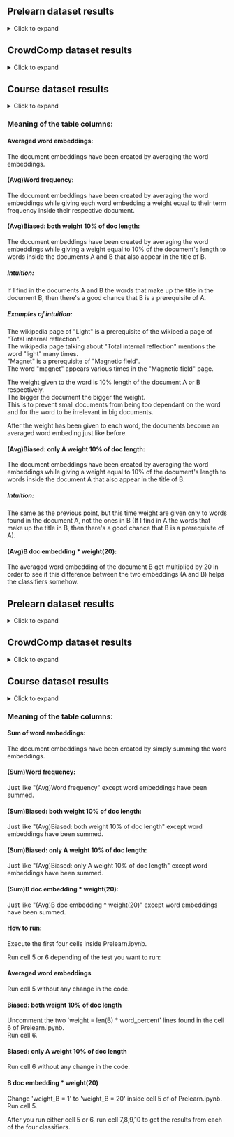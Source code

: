 ## Prelearn dataset results
<details><summary>Click to expand</summary>
<table>
    <tr>
        <td><b><a href="https://fasttext.cc/docs/en/pretrained-vectors.html">Fasttext</a></b></td>
        <td><b>Averaged word embeddings</b></td>
        <td><b>(Avg)Word frequency</b></td>
        <td><b>(Avg)Biased: both weight 10% of doc length</b></td>
        <td><b>(Avg)Biased: only A weight 10% of doc length</b></td>
        <td><b>(Avg)B doc embedding * weight(20)</b></td>
    </tr>
    <tr>
        <td><b>Logistic Regression</b></td>
        <td>Accuracy:0.851820 <br> Precision:0.849057 <br> Recall:0.212264 <br> F1:0.339623</td>
        <td>Accuracy:0.820491 <br> Precision:0.000000 <br> Recall:0.000000 <br> F1:0.000000</td>
        <td>Accuracy:0.902625 <br> Precision:0.774011 <br> Recall:0.646226 <br> F1:0.704370</td>
        <td>Accuracy:0.849280 <br> Precision:0.702381 <br> Recall:0.278302 <br> F1:0.398649</td>
        <td>Accuracy:0.905165 <br> Precision:0.804878 <br> Recall:0.622642 <br> F1:0.702128</td>
    </tr>
    <tr>
        <td><b>Linear SVM <br> C = 500</b></td>
        <td>Accuracy:0.922100 <br> Precision:0.815789 <br> Recall:0.731132 <br> F1:0.771144</td>
        <td>Accuracy:0.845893 <br> Precision:0.812500 <br> Recall:0.183962 <br> F1:0.300000</td>
        <td>Accuracy:0.899238 <br> Precision:0.683794 <br> Recall:0.816038 <br> F1:0.744086</td>
        <td>Accuracy:0.906012 <br> Precision:0.720524 <br> Recall:0.778302 <br> F1:0.748299</td>
        <td>Accuracy:0.924640 <br> Precision:0.855491 <br> Recall:0.698113 <br> F1:0.768831</td>
    </tr>
    <tr>
        <td><b>RBF SVM <br> C = 500 <br> gamma = 10</b></td>
        <td>Accuracy:0.910246 <br> Precision:0.773196 <br> Recall:0.707547 <br> F1:0.738916</td>
        <td>Accuracy:0.869602 <br> Precision:0.822222 <br> Recall:0.349057 <br> F1:0.490066</td>
        <td>Accuracy:0.878916 <br> Precision:0.810811 <br> Recall:0.424528 <br> F1:0.557276</td>
        <td>Accuracy:0.887384 <br> Precision:0.811024 <br> Recall:0.485849 <br> F1:0.607670</td>
        <td>Accuracy:0.906859 <br> Precision:0.814815 <br> Recall:0.622642 <br> F1:0.705882</td>
    </tr>
    <tr>
        <td><b>Random Forest</b></td>
        <td>Accuracy:0.925487 <br> Precision:0.892405 <br> Recall:0.665094 <br> F1:0.762162</td>
        <td>Accuracy:0.921253 <br> Precision:0.878981 <br> Recall:0.650943 <br> F1:0.747967</td>
        <td>Accuracy:0.920406 <br> Precision:0.797980 <br> Recall:0.745283 <br> F1:0.770732</td>
        <td>Accuracy:0.916173 <br> Precision:0.786802 <br> Recall:0.731132 <br> F1:0.757946</td>
        <td>Accuracy:0.927180 <br> Precision:0.893750 <br> Recall:0.674528 <br> F1:0.768817</td>
    </tr>
</table>
</details>

## CrowdComp dataset results
<details><summary>Click to expand</summary>
<table>
    <tr>
        <td><b><a href="https://fasttext.cc/docs/en/pretrained-vectors.html">Fasttext</a></b></td>
        <td><b>Averaged word embeddings</b></td>
        <td><b>(Avg)Word frequency</b></td>
        <td><b>(Avg)Biased: both weight 10% of doc length</b></td>
        <td><b>(Avg)Biased: only A weight 10% of doc length</b></td>
        <td><b>(Avg)B doc embedding * weight(20)</b></td>
    </tr>
    <tr>
        <td><b>Logistic Regression</b></td>
        <td>Accuracy:0.826 <br> Precision:0.0 <br> Recall:0.0 <br> F1:0.0</td>
        <td>Accuracy:0.826 <br> Precision:0.0 <br> Recall:0.0 <br> F1:0.0</td>
        <td>Accuracy:0.829 <br> Precision:0.6 <br> Recall:0.056 <br> F1:0.102</td>
        <td>Accuracy:0.827 <br> Precision:1.0 <br> Recall:0.009 <br> F1:0.018</td>
        <td>Accuracy:0.806 <br> Precision:0.227 <br> Recall:0.046 <br> F1:0.077</td>
    </tr>
    <tr>
        <td><b>Linear SVM <br> C = 500</b></td>
        <td>Accuracy:0.758 <br> Precision:0.267 <br> Recall:0.222 <br> F1:0.242</td>
        <td>Accuracy:0.817 <br> Precision:0.308 <br> Recall:0.037 <br> F1:0.066</td>
        <td>Accuracy:0.756 <br> Precision:0.283 <br> Recall:0.259 <br> F1:0.271</td>
        <td>Accuracy:0.758 <br> Precision:0.281 <br> Recall:0.25 <br> F1:0.265</td>
        <td>Accuracy:0.793 <br> Precision:0.333 <br> Recall:0.185 <br> F1:0.238</td>
    </tr>
    <tr>
        <td><b>RBF SVM <br> C = 500 <br> gamma = 10</b></td>
        <td>Accuracy:0.787 <br> Precision:0.333 <br> Recall:0.222 <br> F1:0.267</td>
        <td>Accuracy:0.824 <br> Precision:0.4 <br> Recall:0.019 <br> F1:0.035</td>
        <td>Accuracy:0.788 <br> Precision:0.323 <br> Recall:0.194 <br> F1:0.243</td>
        <td>Accuracy:0.787 <br> Precision:0.324 <br> Recall:0.204 <br> F1:0.25</td>
        <td>Accuracy:0.796 <br> Precision:0.235 <br> Recall:0.074 <br> F1:0.113</td>
    </tr>
    <tr>
        <td><b>Random Forest</b></td>
        <td>Accuracy:0.829 <br> Precision:0.536 <br> Recall:0.139 <br> F1:0.221</td>
        <td>Accuracy:0.83 <br> Precision:0.565 <br> Recall:0.12 <br> F1:0.198</td>
        <td>Accuracy:0.83 <br> Precision:0.565 <br> Recall:0.12 <br> F1:0.198</td>
        <td>Accuracy:0.83 <br> Precision:0.565 <br> Recall:0.12 <br> F1:0.198</td>
        <td>Accuracy:0.826 <br> Precision:0.5 <br> Recall:0.13 <br> F1:0.206</td>
    </tr>
</table>
</details> 

## Course dataset results
<details><summary>Click to expand</summary>
<table>
    <tr>
        <td><b><a href="https://fasttext.cc/docs/en/pretrained-vectors.html">Fasttext</a></b></td>
        <td><b>Averaged word embeddings</b></td>
        <td><b>(Avg)Word frequency</b></td>
        <td><b>(Avg)Biased: both weight 10% of doc length</b></td>
        <td><b>(Avg)Biased: only A weight 10% of doc length</b></td>
        <td><b>(Avg)B doc embedding * weight(20)</b></td>
    </tr>
    <tr>
        <td><b>Logistic Regression</b></td>
        <td>Accuracy:0.685185 <br> Precision:0.0 <br> Recall:0.0 <br> F1:0.0</td>
        <td>Accuracy:0.685185 <br> Precision:0.0 <br> Recall:0.0 <br> F1:0.0</td>
        <td>Accuracy:0.666667 <br> Precision:0.0 <br> Recall:0.0 <br> F1:0.0</td>
        <td>Accuracy:0.666667 <br> Precision:0.0 <br> Recall:0.0 <br> F1:0.0</td>
        <td>Accuracy:0.685185 <br> Precision:0.0 <br> Recall:0.0 <br> F1:0.0</td>
    </tr>
    <tr>
        <td><b>Linear SVM <br> C = 500</b></td>
        <td>Accuracy:0.703704 <br> Precision:1.0 <br> Recall:0.058824 <br> F1:0.111111</td>
        <td>Accuracy:0.685185 <br> Precision:0.0 <br> Recall:0.0 <br> F1:0.0</td>
        <td>Accuracy:0.759259 <br> Precision:0.833333 <br> Recall:0.294118 <br> F1:0.434783</td>
        <td>Accuracy:0.703704 <br> Precision:0.666667 <br> Recall:0.117647 <br> F1:0.2</td>
        <td>Accuracy:0.648148 <br> Precision:0.25 <br> Recall:0.058824 <br> F1:0.095238</td>
    </tr>
    <tr>
        <td><b>RBF SVM <br> C = 500 <br> gamma = 10</b></td>
        <td>Accuracy:0.685185 <br> Precision:0.5 <br> Recall:0.058824 <br> F1:0.105263</td>
        <td>Accuracy:0.685185 <br> Precision:0.0 <br> Recall:0.0 <br> F1:0.0</td>
        <td>Accuracy:0.703704 <br> Precision:1.0 <br> Recall:0.058824 <br> F1:0.111111</td>
        <td>Accuracy:0.666667 <br> Precision:0.333333 <br> Recall:0.058824 <br> F1:0.1</td>
        <td>Accuracy:0.703704 <br> Precision:1.0 <br> Recall:0.058824 <br> F1:0.111111</td>
    </tr>
    <tr>
        <td><b>Random Forest</b></td>
        <td>Accuracy:0.703704 <br> Precision:1.0 <br> Recall:0.058824 <br> F1:0.111111</td>
        <td>Accuracy:0.703704 <br> Precision:1.0 <br> Recall:0.058824 <br> F1:0.111111</td>
        <td>Accuracy:0.685185 <br> Precision:0.5 <br> Recall:0.058824 <br> F1:0.105263</td>
        <td>Accuracy:0.703704 <br> Precision:0.666667 <br> Recall:0.117647 <br> F1:0.2</td>
        <td>Accuracy:0.703704 <br> Precision:1.0 <br> Recall:0.058824 <br> F1:0.111111</td>
    </tr>
</table>
</details>
  
### Meaning of the table columns:

#### Averaged word embeddings:
The document embeddings have been created by averaging the word embeddings.

#### (Avg)Word frequency:
The document embeddings have been created by averaging the word embeddings while giving each word embedding a weight equal to their term frequency inside their respective document.

#### (Avg)Biased: both weight 10% of doc length:
The document embeddings have been created by averaging the word embeddings while giving a weight equal to 10% of the document's length to words inside the documents A and B that also appear in the title of B.

##### Intuition:
If I find in the documents A and B the words that make up the title in the document B, then there's a good chance that B is a prerequisite of A.  

##### Examples of intuition:  
The wikipedia page of "Light" is a prerequisite of the wikipedia page of "Total internal reflection".  
The wikipedia page talking about "Total internal reflection" mentions the word "light" many times.  
"Magnet" is a prerequisite of "Magnetic field".   
The word "magnet" appears various times in the "Magnetic field" page.  

The weight given to the word is 10% length of the document A or B respectively.  
The bigger the document the bigger the weight.  
This is to prevent small documents from being too dependant on the word and for the word to be irrelevant in big documents.  

After the weight has been given to each word, the documents become an averaged word embeding just like before.


#### (Avg)Biased: only A weight 10% of doc length:
The document embeddings have been created by averaging the word embeddings while giving a weight equal to 10% of the document's length to words inside the document A  that also appear in the title of B.

##### Intuition:
The same as the previous point, but this time weight are given only to words found in the document A, not the ones in B
(If I find in A the words that make up the title in B, then there's a good chance that B is a prerequisite of A).  

#### (Avg)B doc embedding * weight(20):
The averaged word embedding of the document B get multiplied by 20 in order to see if this difference between the two embeddings (A and B) helps the classifiers somehow.

## Prelearn dataset results
<details><summary>Click to expand</summary>
<table>
    <tr>
        <td><b><a href="https://fasttext.cc/docs/en/pretrained-vectors.html">Fasttext</a></b></td>
        <td><b>Sum of word embeddings</b></td>
        <td><b>(Sum)Word frequency</b></td>
        <td><b>(Sum)Biased: both weight 10% of doc length</b></td>
        <td><b>(Sum)Biased: only A weight 10% of doc length</b></td>
        <td><b>(Sum)B doc embedding * weight(20)</b></td>
    </tr>
    <tr>
        <td><b>Logistic Regression</b></td>
        <td>Accuracy:0.911939 <br> Precision:0.752336 <br> Recall:0.759434 <br> F1:0.755869</td>
        <td>Accuracy:0.917019 <br> Precision:0.806452 <br> Recall:0.707547 <br> F1:0.753769</td>
        <td>Accuracy:0.902625 <br> Precision:0.715556 <br> Recall:0.759434 <br> F1:0.736842</td>
        <td>Accuracy:0.894157 <br> Precision:0.682008 <br> Recall:0.768868 <br> F1:0.722838</td>
        <td>Accuracy:0.923793 <br> Precision:0.801980 <br> Recall:0.764151 <br> F1:0.782609</td>
    </tr>
    <tr>
        <td><b>Linear SVM <br> C = 500</b></td>
        <td>Accuracy:0.884843 <br> Precision:0.787879 <br> Recall:0.490566 <br> F1:0.604651</td>
        <td>Accuracy:0.857748 <br> Precision:0.600917 <br> Recall:0.617925 <br> F1:0.609302</td>
        <td>Accuracy:0.840813 <br> Precision:0.544776 <br> Recall:0.688679 <br> F1:0.608333</td>
        <td>Accuracy:0.868755 <br> Precision:0.647668 <br> Recall:0.589623 <br> F1:0.617284</td>
        <td>Accuracy:0.892464 <br> Precision:0.692308 <br> Recall:0.721698 <br> F1:0.706697</td>
    </tr>
    <tr>
        <td><b>RBF SVM <br> C = 500 <br> gamma = 10</b></td>
        <td>Accuracy:0.835732 <br> Precision:0.950000 <br> Recall:0.089623 <br> F1:0.163793</td>
        <td>Accuracy:0.835732 <br> Precision:0.950000 <br> Recall:0.089623 <br> F1:0.163793</td>
        <td>Accuracy:0.835732 <br> Precision:0.950000 <br> Recall:0.089623 <br> F1:0.163793</td>
        <td>Accuracy:0.835732 <br> Precision:0.950000 <br> Recall:0.089623 <br> F1:0.163793</td>
        <td>Accuracy:0.835732 <br> Precision:0.950000 <br> Recall:0.089623 <br> F1:0.163793</td>
    </tr>
    <tr>
        <td><b>Random Forest</b></td>
        <td>Accuracy:0.930567 <br> Precision:0.891566 <br> Recall:0.698113 <br> F1:0.783069</td>
        <td>Accuracy:0.922100 <br> Precision:0.861446 <br> Recall:0.674528 <br> F1:0.756614</td>
        <td>Accuracy:0.915326 <br> Precision:0.791667 <br> Recall:0.716981 <br> F1:0.752475</td>
        <td>Accuracy:0.915326 <br> Precision:0.791667 <br> Recall:0.716981 <br> F1:0.752475</td>
        <td>Accuracy:0.922100 <br> Precision:0.870370 <br> Recall:0.665094 <br> F1:0.754011</td>
    </tr>
</table>
</details>

## CrowdComp dataset results
<details><summary>Click to expand</summary>
<table>
    <tr>
        <td><b><a href="https://fasttext.cc/docs/en/pretrained-vectors.html">Fasttext</a></b></td>
        <td><b>Sum of word embeddings</b></td>
        <td><b>(Sum)Word frequency</b></td>
        <td><b>(Sum)Biased: both weight 10% of doc length</b></td>
        <td><b>(Sum)Biased: only A weight 10% of doc length</b></td>
        <td><b>(Sum)B doc embedding * weight(20)</b></td>
    </tr>
    <tr>
        <td><b>Logistic Regression</b></td>
        <td>Accuracy:0.733 <br> Precision:0.282 <br> Recall:0.343 <br> F1:0.31</td>
        <td>Accuracy:0.817 <br> Precision:0.439 <br> Recall:0.167 <br> F1:0.242</td>
        <td>Accuracy:0.766 <br> Precision:0.32 <br> Recall:0.306 <br> F1:0.313</td>
        <td>Accuracy:0.714 <br> Precision:0.248 <br> Recall:0.315 <br> F1:0.278</td>
        <td>Accuracy:0.769 <br> Precision:0.316 <br> Recall:0.278 <br> F1:0.296</td>
    </tr>
    <tr>
        <td><b>Linear SVM <br> C = 500</b></td>
        <td>Accuracy:0.711 <br> Precision:0.248 <br> Recall:0.324 <br> F1:0.281</td>
        <td>Accuracy:0.733 <br> Precision:0.279 <br> Recall:0.333 <br> F1:0.304</td>
        <td>Accuracy:0.67 <br> Precision:0.221 <br> Recall:0.352 <br> F1:0.271</td>
        <td>Accuracy:0.74 <br> Precision:0.274 <br> Recall:0.296 <br> F1:0.284</td>
        <td>Accuracy:0.679 <br> Precision:0.206 <br> Recall:0.296 <br> F1:0.243</td>
    </tr>
    <tr>
        <td><b>RBF SVM <br> C = 500 <br> gamma = 10</b></td>
        <td>Accuracy:0.829 <br> Precision:0.75 <br> Recall:0.028 <br> F1:0.054</td>
        <td>Accuracy:0.822 <br> Precision:0.375 <br> Recall:0.028 <br> F1:0.052</td>
        <td>Accuracy:0.822 <br> Precision:0.333 <br> Recall:0.019 <br> F1:0.035</td>
        <td>Accuracy:0.827 <br> Precision:0.667 <br> Recall:0.019 <br> F1:0.036</td>
        <td>Accuracy:0.829 <br> Precision:0.75 <br> Recall:0.028 <br> F1:0.054</td>
    </tr>
    <tr>
        <td><b>Random Forest</b></td>
        <td>Accuracy:0.83 <br> Precision:0.571 <br> Recall:0.111 <br> F1:0.186</td>
        <td>Accuracy:0.827 <br> Precision:0.529 <br> Recall:0.083 <br> F1:0.144</td>
        <td>Accuracy:0.826 <br> Precision:0.5 <br> Recall:0.139 <br> F1:0.217</td>
        <td>Accuracy:0.83 <br> Precision:0.56 <br> Recall:0.13 <br> F1:0.211</td>
        <td>Accuracy:0.829 <br> Precision:0.545 <br> Recall:0.111 <br> F1:0.185</td>
    </tr>
</table>
</details> 

## Course dataset results
<details><summary>Click to expand</summary>
<table>
    <tr>
        <td><b><a href="https://fasttext.cc/docs/en/pretrained-vectors.html">Fasttext</a></b></td>
        <td><b>Sum of word embeddings</b></td>
        <td><b>(Sum)Word frequency</b></td>
        <td><b>(Sum)Biased: both weight 10% of doc length</b></td>
        <td><b>(Sum)Biased: only A weight 10% of doc length</b></td>
        <td><b>(Sum)B doc embedding * weight(20)</b></td>
    </tr>
    <tr>
        <td><b>Logistic Regression</b></td>
        <td>Accuracy:0.733 <br> Precision:0.282 <br> Recall:0.343 <br> F1:0.31</td>
        <td>Accuracy:0.817 <br> Precision:0.439 <br> Recall:0.167 <br> F1:0.242</td>
        <td>Accuracy:0.766 <br> Precision:0.32 <br> Recall:0.306 <br> F1:0.313</td>
        <td>Accuracy:0.714 <br> Precision:0.248 <br> Recall:0.315 <br> F1:0.278</td>
        <td>Accuracy:0.769 <br> Precision:0.316 <br> Recall:0.278 <br> F1:0.296</td>
    </tr>
    <tr>
        <td><b>Linear SVM <br> C = 500</b></td>
        <td>Accuracy:0.711 <br> Precision:0.248 <br> Recall:0.324 <br> F1:0.281</td>
        <td>Accuracy:0.733 <br> Precision:0.279 <br> Recall:0.333 <br> F1:0.304</td>
        <td>Accuracy:0.67 <br> Precision:0.221 <br> Recall:0.352 <br> F1:0.271</td>
        <td>Accuracy:0.74 <br> Precision:0.274 <br> Recall:0.296 <br> F1:0.284</td>
        <td>Accuracy:0.679 <br> Precision:0.206 <br> Recall:0.296 <br> F1:0.243</td>
    </tr>
    <tr>
        <td><b>RBF SVM <br> C = 500 <br> gamma = 10</b></td>
        <td>Accuracy:0.829 <br> Precision:0.75 <br> Recall:0.028 <br> F1:0.054</td>
        <td>Accuracy:0.822 <br> Precision:0.375 <br> Recall:0.028 <br> F1:0.052</td>
        <td>Accuracy:0.822 <br> Precision:0.333 <br> Recall:0.019 <br> F1:0.035</td>
        <td>Accuracy:0.827 <br> Precision:0.667 <br> Recall:0.019 <br> F1:0.036</td>
        <td>Accuracy:0.829 <br> Precision:0.75 <br> Recall:0.028 <br> F1:0.054</td>
    </tr>
    <tr>
        <td><b>Random Forest</b></td>
        <td>Accuracy:0.83 <br> Precision:0.571 <br> Recall:0.111 <br> F1:0.186</td>
        <td>Accuracy:0.827 <br> Precision:0.529 <br> Recall:0.083 <br> F1:0.144</td>
        <td>Accuracy:0.826 <br> Precision:0.5 <br> Recall:0.139 <br> F1:0.217</td>
        <td>Accuracy:0.83 <br> Precision:0.56 <br> Recall:0.13 <br> F1:0.211</td>
        <td>Accuracy:0.829 <br> Precision:0.545 <br> Recall:0.111 <br> F1:0.185</td>
    </tr>
</table>
</details>

### Meaning of the table columns:

#### Sum of word embeddings:
The document embeddings have been created by simply summing the word embeddings.

#### (Sum)Word frequency:
Just like "(Avg)Word frequency" except word embeddings have been summed.

#### (Sum)Biased: both weight 10% of doc length:
Just like "(Avg)Biased: both weight 10% of doc length" except word embeddings have been summed.

#### (Sum)Biased: only A weight 10% of doc length:
Just like "(Avg)Biased: only A weight 10% of doc length" except word embeddings have been summed.

#### (Sum)B doc embedding * weight(20):
Just like "(Avg)B doc embedding * weight(20)" except word embeddings have been summed.



#### How to run:
Execute the first four cells inside Prelearn.ipynb.

Run cell 5 or 6 depending of the test you want to run:  
#### Averaged word embeddings  
Run cell 5 without any change in the code.  
#### Biased: both weight 10% of doc length  
Uncomment the two 'weight = len(B) * word_percent' lines found in the cell 6 of Prelearn.ipynb.  
Run cell 6.  
#### Biased: only A weight 10% of doc length
Run cell 6 without any change in the code.  
#### B doc embedding * weight(20)
Change 'weight_B = 1' to 'weight_B = 20' inside cell 5 of of Prelearn.ipynb.  
Run cell 5.

After you run either cell 5 or 6, run cell 7,8,9,10 to get the results from each of the four classifiers.




